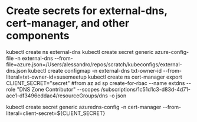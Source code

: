 # Create secrets for external-dns, cert-manager, and other components

kubectl create ns external-dns
kubectl create secret generic azure-config-file -n external-dns --from-file=azure.json=/Users/alessandro/repos/scratch/kubeconfigs/external-dns.json
kubectl create configmap -n external-dns txt-owner-id --from-literal=txt-owner-id=susemeetup
kubectl create ns cert-manager
export CLIENT_SECRET="secret" #from az ad sp create-for-rbac --name extdns --role "DNS Zone Contributor" --scopes /subscriptions/1c51d1c3-d83d-4d71-ace1-df3496eddac4/resourceGroups/dns -o json

kubectl create secret generic azuredns-config -n cert-manager --from-literal=client-secret=${CLIENT_SECRET}